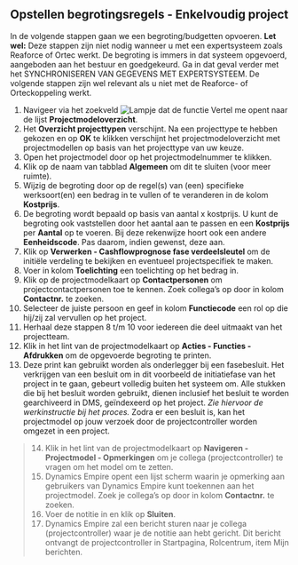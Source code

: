 ## Opstellen begrotingsregels - Enkelvoudig project

In de volgende stappen gaan we een begroting/budgetten opvoeren.
**Let wel:** Deze stappen zijn niet nodig wanneer u met een expertsysteem zoals Reaforce of Ortec werkt. De begroting is immers in dat systeem opgevoerd, aangeboden aan het bestuur en goedgekeurd. Ga in dat geval verder met het SYNCHRONISEREN VAN GEGEVENS MET EXPERTSYSTEEM. 
De volgende stappen zijn wel relevant als u niet met de Reaforce- of Orteckoppeling werkt.

 1. Navigeer via het zoekveld ![Lampje dat de functie Vertel me opent](https://docs.microsoft.com/nl-NL/dynamics365/business-central/media/ui-search/search_small.png "Vertel me wat u wilt doen") naar de lijst **Projectmodeloverzicht**.
 2. Het **Overzicht projecttypen** verschijnt.  Na een projecttype te hebben gekozen en op **OK** te klikken verschijnt het projectmodeloverzicht met projectmodellen op basis van het projecttype van uw keuze.  
 3. Open het projectmodel door op het projectmodelnummer te klikken.
 4. Klik op de naam van tabblad **Algemeen** om dit te sluiten (voor meer ruimte).
 5. Wijzig de begroting door op de regel(s) van (een) specifieke werksoort(en) een bedrag in te vullen of te veranderen in de kolom **Kostprijs**.
 6. De begroting wordt bepaald op basis van aantal x kostprijs. U kunt de begroting ook vaststellen door het aantal aan te passen en een **Kostprijs** per **Aantal** op te voeren. Bij deze rekenwijze hoort ook een andere **Eenheidscode**. Pas daarom, indien gewenst, deze aan.
 7. Klik op **Verwerken - Cashflowprognose fase verdeelsleutel** om de initiële verdeling te bekijken en eventueel projectspecifiek te maken.
 8. Voer in kolom **Toelichting** een toelichting op het bedrag in.
 9. Klik op de projectmodelkaart op **Contactpersonen** om projectcontactpersonen toe te kennen. Zoek collega’s op door in kolom **Contactnr.** te zoeken.
10. Selecteer de juiste persoon en geef in kolom **Functiecode** een rol op die hij/zij zal vervullen op het project.
11. Herhaal deze stappen 8 t/m 10 voor iedereen die deel uitmaakt van het projectteam.
12. Klik in het lint van de projectmodelkaart op **Acties - Functies - Afdrukken** om de opgevoerde begroting te printen.
13. Deze print kan gebruikt worden als onderlegger bij een fasebesluit. Het verkrijgen van een besluit om in dit voorbeeld de initiatiefase van het project in te gaan, gebeurt volledig buiten het systeem om. Alle stukken die bij het besluit worden gebruikt, dienen inclusief het besluit te worden gearchiveerd in DMS, geïndexeerd op het project. *Zie hiervoor de werkinstructie bij het proces.* Zodra er een besluit is, kan het projectmodel op jouw verzoek door de projectcontroller worden omgezet in een project.

> 14. Klik in het lint van de projectmodelkaart op **Navigeren - Projectmodel - Opmerkingen** om je collega (projectcontroller) te
> vragen om het model om te zetten.
> 16. Dynamics Empire opent een lijst scherm waarin je opmerking aan gebruikers van Dynamics Empire kunt toekennen aan het projectmodel.
> Zoek je collega’s op door in kolom **Contactnr.** te zoeken.
> 17. Voer de notitie in en klik op **Sluiten**.
> 18. Dynamics Empire zal een bericht sturen naar je collega (projectcontroller) waar je de notitie aan hebt gericht. Dit bericht
> ontvangt de projectcontroller in Startpagina, Rolcentrum,  item Mijn
> berichten.





 




<!--stackedit_data:
eyJoaXN0b3J5IjpbLTEyMTgxMTMyNTgsNzU3NjcyNDIzLDE0Mj
AzMTAyMzRdfQ==
-->